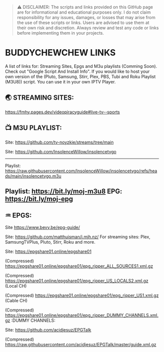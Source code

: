> ⚠️ DISCLAIMER: The scripts and links provided on this GitHub page are for informational and educational purposes only. I do not claim responsibility for any issues, damages, or losses that may arise from the use of these scripts or links. Users are advised to use them at their own risk and discretion. Always review and test any code or links before implementing them in your projects.
>
>
# BUDDYCHEWCHEW LINKS

A list of links for: Streaming Sites, Epgs and M3u playlists (Comming Soon). Check out "Google Script And Install Info". If you would like to host your own version of the (Pluto, Samsung, Stirr, Plex, PBS, Tubi and Roku Playlist (M3U8)) script. You can use it in your own IPTV Player.

## 🌏 STREAMING SITES:
https://fmhy.pages.dev/videopiracyguide#live-tv--sports

## 📺 M3U PLAYLIST:

Site: https://github.com/tv-noyzkie/streams/tree/main

Site: https://github.com/InsolenceWillow/insolencetvgo

--------------------
Playlist: https://raw.githubusercontent.com/InsolenceWillow/insolencetvgo/refs/heads/main/insolencetvgo.m3u

Playlist: https://bit.ly/moj-m3u8
EPG: https://bit.ly/moj-epg
--------------------

## ♒ EPGS:
Site https://www.bevy.be/epg-guide/

Site: https://github.com/matthuisman/i.mjh.nz/ For streaming sites: Plex, SamsungTVPlus, Pluto, Stirr, Roku and more.

Site: https://epgshare01.online/epgshare01

(Compressed) https://epgshare01.online/epgshare01/epg_ripper_ALL_SOURCES1.xml.gz

(Compressed) https://epgshare01.online/epgshare01/epg_ripper_US_LOCALS2.xml.gz (Local CH)

(Compressed) https://epgshare01.online/epgshare01/epg_ripper_US1.xml.gz (Cable CH)

(Compressed) https://epgshare01.online/epgshare01/epg_ripper_DUMMY_CHANNELS.xml.gz :DUMMY CHANNELS:

Site: https://github.com/acidjesuz/EPGTalk

(Compressed) https://raw.githubusercontent.com/acidjesuz/EPGTalk/master/guide.xml.gz
